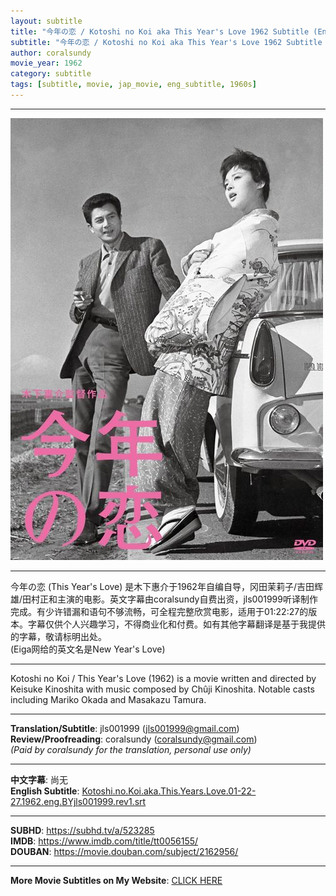 ```yaml
---
layout: subtitle
title: "今年の恋 / Kotoshi no Koi aka This Year's Love 1962 Subtitle (English)"
subtitle: "今年の恋 / Kotoshi no Koi aka This Year's Love 1962 Subtitle (English)"
author: coralsundy
movie_year: 1962
category: subtitle
tags: [subtitle, movie, jap_movie, eng_subtitle, 1960s]
---
```


------

<img src="../assets/tt0056155.jpg" alt="tt0056155_cover_art" />

------

今年の恋 (This Year's Love) 是木下惠介于1962年自编自导，冈田茉莉子/吉田辉雄/田村正和主演的电影。英文字幕由coralsundy自费出资，jls001999听译制作完成。有少许错漏和语句不够流畅，可全程完整欣赏电影，适用于01:22:27的版本。字幕仅供个人兴趣学习，不得商业化和付费。如有其他字幕翻译是基于我提供的字幕，敬请标明出处。
<br>
(Eiga网给的英文名是New Year's Love)

------

Kotoshi no Koi / This Year's Love (1962) is a movie written and directed by Keisuke Kinoshita with music composed by Chûji Kinoshita. Notable casts including Mariko Okada and Masakazu Tamura.<br>

------

**Translation/Subtitle**: jls001999 (jls001999@gmail.com)<br>
**Review/Proofreading**: coralsundy (coralsundy@gmail.com)<br>
*(Paid by coralsundy for the translation, personal use only)*

------

**中文字幕**: 尚无<br>
**English Subtitle**: [Kotoshi.no.Koi.aka.This.Years.Love.01-22-27.1962.eng.BYjls001999.rev1.srt](../subtitles/Kotoshi.no.Koi.aka.This.Years.Love.01-22-27.1962.eng.BYjls001999.rev1.srt)

------

**SUBHD**: <https://subhd.tv/a/523285><br>
**IMDB**: <https://www.imdb.com/title/tt0056155/><br>
**DOUBAN**: <https://movie.douban.com/subject/2162956/>

------

**More Movie Subtitles on My Website**: <a href='{% post_url 2021-01-10-subtitles-summary-list %}'>CLICK HERE</a>


